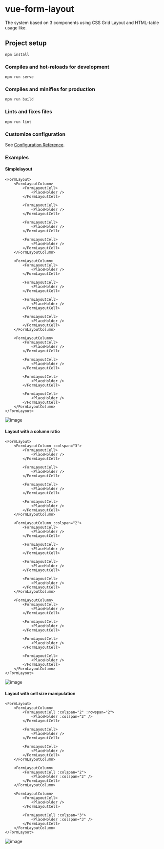 # vue-form-layout
The system based on 3 components using CSS Grid Layout and HTML-table usage like.

## Project setup
```
npm install
```

### Compiles and hot-reloads for development
```
npm run serve
```

### Compiles and minifies for production
```
npm run build
```

### Lints and fixes files
```
npm run lint
```

### Customize configuration
See [Configuration Reference](https://cli.vuejs.org/config/).

### Examples
#### Simplelayout
```
<FormLayout>
    <FormLayoutColumn>
        <FormLayoutCell>
            <PlaceHolder />
        </FormLayoutCell>

        <FormLayoutCell>
            <PlaceHolder />
        </FormLayoutCell>

        <FormLayoutCell>
            <PlaceHolder />
        </FormLayoutCell>

        <FormLayoutCell>
            <PlaceHolder />
        </FormLayoutCell>
    </FormLayoutColumn>

    <FormLayoutColumn>
        <FormLayoutCell>
            <PlaceHolder />
        </FormLayoutCell>

        <FormLayoutCell>
            <PlaceHolder />
        </FormLayoutCell>

        <FormLayoutCell>
            <PlaceHolder />
        </FormLayoutCell>

        <FormLayoutCell>
            <PlaceHolder />
        </FormLayoutCell>
    </FormLayoutColumn>

    <FormLayoutColumn>
        <FormLayoutCell>
            <PlaceHolder />
        </FormLayoutCell>

        <FormLayoutCell>
            <PlaceHolder />
        </FormLayoutCell>

        <FormLayoutCell>
            <PlaceHolder />
        </FormLayoutCell>

        <FormLayoutCell>
            <PlaceHolder />
        </FormLayoutCell>
    </FormLayoutColumn>
</FormLayout>
```

![image](https://user-images.githubusercontent.com/80147461/157750673-179e5295-11ed-4147-be7f-f0bcf82e9031.png)

#### Layout with a column ratio
```
<FormLayout>
    <FormLayoutColumn :colspan="3">
        <FormLayoutCell>
            <PlaceHolder />
        </FormLayoutCell>

        <FormLayoutCell>
            <PlaceHolder />
        </FormLayoutCell>

        <FormLayoutCell>
            <PlaceHolder />
        </FormLayoutCell>

        <FormLayoutCell>
            <PlaceHolder />
        </FormLayoutCell>
    </FormLayoutColumn>

    <FormLayoutColumn :colspan="2">
        <FormLayoutCell>
            <PlaceHolder />
        </FormLayoutCell>

        <FormLayoutCell>
            <PlaceHolder />
        </FormLayoutCell>

        <FormLayoutCell>
            <PlaceHolder />
        </FormLayoutCell>

        <FormLayoutCell>
            <PlaceHolder />
        </FormLayoutCell>
    </FormLayoutColumn>

    <FormLayoutColumn>
        <FormLayoutCell>
            <PlaceHolder />
        </FormLayoutCell>

        <FormLayoutCell>
            <PlaceHolder />
        </FormLayoutCell>

        <FormLayoutCell>
            <PlaceHolder />
        </FormLayoutCell>

        <FormLayoutCell>
            <PlaceHolder />
        </FormLayoutCell>
    </FormLayoutColumn>
</FormLayout>
```
![image](https://user-images.githubusercontent.com/80147461/157752734-7ba202ec-df62-420a-8197-1ffb7398a1a0.png)

#### Layout with cell size manipulation

```
<FormLayout>
    <FormLayoutColumn>
        <FormLayoutCell :colspan="2" :rowspan="2">
            <PlaceHolder :colspan="2" />
        </FormLayoutCell>

        <FormLayoutCell>
            <PlaceHolder />
        </FormLayoutCell>

        <FormLayoutCell>
            <PlaceHolder />
        </FormLayoutCell>
    </FormLayoutColumn>

    <FormLayoutColumn>
        <FormLayoutCell :colspan="2">
            <PlaceHolder :colspan="2" />
        </FormLayoutCell>
    </FormLayoutColumn>

    <FormLayoutColumn>
        <FormLayoutCell>
            <PlaceHolder />
        </FormLayoutCell>

        <FormLayoutCell :colspan="3">
            <PlaceHolder :colspan="3" />
        </FormLayoutCell>
    </FormLayoutColumn>
</FormLayout>
```

![image](https://user-images.githubusercontent.com/80147461/157754440-e6b988b0-af79-4742-84c7-330052a3a6d9.png)
